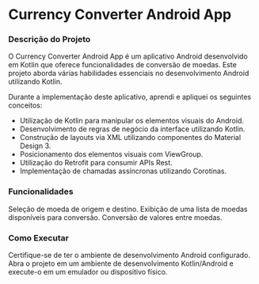 # Currency Converter Android App

### Descrição do Projeto
O Currency Converter Android App é um aplicativo Android desenvolvido em Kotlin que oferece funcionalidades de conversão de moedas. Este projeto aborda várias habilidades essenciais no desenvolvimento Android utilizando Kotlin.

Durante a implementação deste aplicativo, aprendi e apliquei os seguintes conceitos:

- Utilização de Kotlin para manipular os elementos visuais do Android.
- Desenvolvimento de regras de negócio da interface utilizando Kotlin.
- Construção de layouts via XML utilizando componentes do Material Design 3.
- Posicionamento dos elementos visuais com ViewGroup.
- Utilização do Retrofit para consumir APIs Rest.
- Implementação de chamadas assíncronas utilizando Corotinas.

### Funcionalidades
Seleção de moeda de origem e destino.
Exibição de uma lista de moedas disponíveis para conversão.
Conversão de valores entre moedas.

### Como Executar
Certifique-se de ter o ambiente de desenvolvimento Android configurado. Abra o projeto em um ambiente de desenvolvimento Kotlin/Android e execute-o em um emulador ou dispositivo físico.